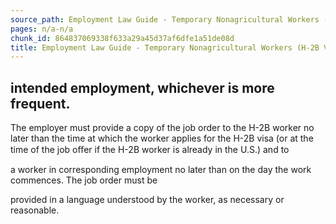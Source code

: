 ```yaml
---
source_path: Employment Law Guide - Temporary Nonagricultural Workers (H-2B Visas).md
pages: n/a-n/a
chunk_id: 864837069338f633a29a45d37af6dfe1a51de08d
title: Employment Law Guide - Temporary Nonagricultural Workers (H-2B Visas)
---
```

## intended employment, whichever is more frequent.

The employer must provide a copy of the job order to the H-2B worker no later than the time at which the worker applies for the H-2B visa (or at the time of the job oﬀer if the H-2B worker is already in the U.S.) and to

a worker in corresponding employment no later than on the day the work commences. The job order must be

provided in a language understood by the worker, as necessary or reasonable.
